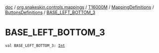 [doc](../../../../index.md) / [org.snakeskin.controls.mappings](../../../index.md) / [T16000M](../../index.md) / [MappingDefinitions](../index.md) / [ButtonsDefinitions](index.md) / [BASE_LEFT_BOTTOM_3](./-b-a-s-e_-l-e-f-t_-b-o-t-t-o-m_3.md)

# BASE_LEFT_BOTTOM_3

`val BASE_LEFT_BOTTOM_3: `[`Int`](https://kotlinlang.org/api/latest/jvm/stdlib/kotlin/-int/index.html)